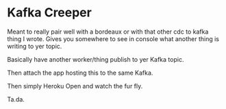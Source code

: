 # Kafka  Creeper
Meant to really pair well with a bordeaux or with that other cdc to kafka thing I wrote. Gives you somewhere to see in console what another thing is writing to yer topic.

Basically have another worker/thing publish to yer Kafka topic.

Then attach the app hosting this to the same Kafka.

Then simply Heroku Open and watch the fur fly.

Ta.da.
